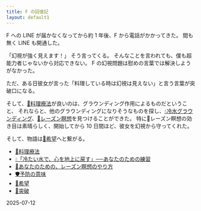 ```yaml
---
title: F の回復記
layout: default1
---
```

F への LINE が届かなくなってから約 1 年後、F から電話がかかってきた。
間も無く LINE も開通した。

「幻視が強く見えます！」
そう言ってくる。
そんなことを言われても、僕も超能力者じゃないから対応できない。
F の幻視問題は慰めの言葉では解決しようがなかった。

ただ、ある日彼女が言った「料理している時は幻視は見えない」と言う言葉が突破口になる。

そして、[🍳料理療法](000cooking)が良いのは、グラウンディング作用によるものだということ、
それならと、他のグラウンディングになりそうなものを探し、[💧冷水グラウンディング](001cold-water-grounding)、[🍇レーズン瞑想](002raisin-meditation)を見つけることができた。
特に🍇レーズン瞑想の効き目は素晴らしく、開始してから 10 日間ほど、彼女を幻視から守ってくれた。

そして、物語は[🌈希望](004the-hope)へと繋がる。

* [🍳料理療法](000cooking)
* [💧「冷たい水で、心を地上に戻す」──あなたのための練習](001cold-water-grounding)
* [🍇あなたのための、レーズン瞑想のやり方](002raisin-meditation)
* [🛡️予防の意味](003prevention)
* [🌈希望](004the-hope)
* [🚀突破](004break-through)

2025-07-12
